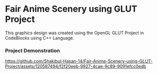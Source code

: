 # Fair Anime Scenery using GLUT Project
This graphics design was created using the OpenGL GLUT Project in CodeBlocks using C++ Language.

### Project Demonstration
https://github.com/Shakibul-Hasan-14/Fair-Anime-Scenery-using-GLUT-Project/assets/120587494/f2f20eeb-9927-4cae-9c89-9091efcc0edb
